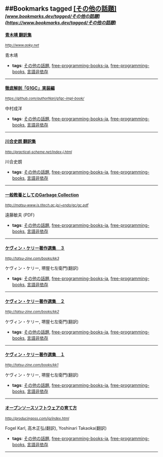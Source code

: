##Bookmarks tagged [[その他の話題]](https://www.bookmarks.dev?q=[その他の話題])
_<sup><sup>[www.bookmarks.dev/tagged/その他の話題](https://www.bookmarks.dev/tagged/その他の話題)</sup></sup>_
---
#### [青木靖 翻訳集](http://www.aoky.net)
_<sup>http://www.aoky.net</sup>_

青木靖
* **tags**: [その他の話題](../tagged/その他の話題.md), [free-programming-books-ja](../tagged/free-programming-books-ja.md), [free-programming-books](../tagged/free-programming-books.md), [言語非依存](../tagged/言語非依存.md)
---
#### [徹底解剖「G1GC」実装編](https://github.com/authorNari/g1gc-impl-book/)
_<sup>https://github.com/authorNari/g1gc-impl-book/</sup>_

中村成洋
* **tags**: [その他の話題](../tagged/その他の話題.md), [free-programming-books-ja](../tagged/free-programming-books-ja.md), [free-programming-books](../tagged/free-programming-books.md), [言語非依存](../tagged/言語非依存.md)
---
#### [川合史朗 翻訳集](http://practical-scheme.net/index-j.html)
_<sup>http://practical-scheme.net/index-j.html</sup>_

川合史朗
* **tags**: [その他の話題](../tagged/その他の話題.md), [free-programming-books-ja](../tagged/free-programming-books-ja.md), [free-programming-books](../tagged/free-programming-books.md), [言語非依存](../tagged/言語非依存.md)
---
#### [一般教養としてのGarbage Collection](http://matsu-www.is.titech.ac.jp/~endo/gc/gc.pdf)
_<sup>http://matsu-www.is.titech.ac.jp/~endo/gc/gc.pdf</sup>_

遠藤敏夫 (PDF)
* **tags**: [その他の話題](../tagged/その他の話題.md), [free-programming-books-ja](../tagged/free-programming-books-ja.md), [free-programming-books](../tagged/free-programming-books.md), [言語非依存](../tagged/言語非依存.md)
---
#### [ケヴィン・ケリー著作選集　３](http://tatsu-zine.com/books/kk3)
_<sup>http://tatsu-zine.com/books/kk3</sup>_

ケヴィン・ケリー, 堺屋七左衛門(翻訳)
* **tags**: [その他の話題](../tagged/その他の話題.md), [free-programming-books-ja](../tagged/free-programming-books-ja.md), [free-programming-books](../tagged/free-programming-books.md), [言語非依存](../tagged/言語非依存.md)
---
#### [ケヴィン・ケリー著作選集　２](http://tatsu-zine.com/books/kk2)
_<sup>http://tatsu-zine.com/books/kk2</sup>_

ケヴィン・ケリー, 堺屋七左衛門(翻訳)
* **tags**: [その他の話題](../tagged/その他の話題.md), [free-programming-books-ja](../tagged/free-programming-books-ja.md), [free-programming-books](../tagged/free-programming-books.md), [言語非依存](../tagged/言語非依存.md)
---
#### [ケヴィン・ケリー著作選集　１](http://tatsu-zine.com/books/kk1)
_<sup>http://tatsu-zine.com/books/kk1</sup>_

ケヴィン・ケリー, 堺屋七左衛門(翻訳)
* **tags**: [その他の話題](../tagged/その他の話題.md), [free-programming-books-ja](../tagged/free-programming-books-ja.md), [free-programming-books](../tagged/free-programming-books.md), [言語非依存](../tagged/言語非依存.md)
---
#### [オープンソースソフトウェアの育て方](http://producingoss.com/ja/index.html)
_<sup>http://producingoss.com/ja/index.html</sup>_

Fogel Karl, 高木正弘(翻訳), Yoshinari Takaoka(翻訳)
* **tags**: [その他の話題](../tagged/その他の話題.md), [free-programming-books-ja](../tagged/free-programming-books-ja.md), [free-programming-books](../tagged/free-programming-books.md), [言語非依存](../tagged/言語非依存.md)
---
